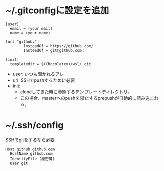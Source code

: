 # ~/.gitconfigに設定を追加
```
[user]
  email = (your mail)
  name = (your name)

[url "github:"]
        InsteadOf = https://github.com/
        InsteadOf = git@github.com:

[init]
  templatedir = $(Chocolatey)/wsl/_git
```

- user: いつも聞かれるアレ
- url: SSHでpushするために必要
- init:
  - cloneしてきた時に参照するテンプレートディレクトリ。
  - この場合、masterへのpushを禁止するprepushが自動的に読み込まれる。

# ~/.ssh/config
SSHでgitをするなら必要

```
Host github github.com
  HostName github.com
  IdentityFile (秘密鍵)
  User git
```
